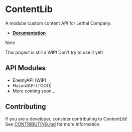 # ContentLib

A modular custom content API for Lethal Company.

- **[Documentation](https://lc-contentlib.github.io/ContentLib/index.html)**

> [!NOTE]  
> This project is still a WIP! Don't try to use it yet!

## API Modules

- EnemyAPI (WIP)
- HazardAPI (TODO)
- More coming soon...

## Contributing

If you are a developer, consider contributing to ContentLib!  
See [CONTRIBUTING.md](/CONTRIBUTING.md) for more information.
